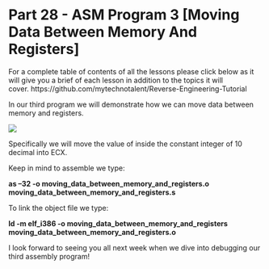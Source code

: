 <h1>Part 28 - ASM Program 3 [Moving Data Between Memory And Registers]</h1><p>For a complete table of contents of all the lessons please click below as it will give you a brief of each lesson in addition to the topics it will cover. https://github.com/mytechnotalent/Reverse-Engineering-Tutorial</p><p>In our third program we will demonstrate how we can move data between memory and registers. </p><div class="slate-resizable-image-embed slate-image-embed__resize-full-width"><img src="https://media-exp1.licdn.com/dms/image/C4E12AQG09Ujq-bM3wA/article-inline_image-shrink_1000_1488/0/1520175192505?e=1614211200&amp;v=beta&amp;t=1PGgqtzlGPX905qvJTTsjN9REhB9iUwIqHh4lY43Yn4"/></div><p>Specifically we will move the value of inside the constant integer of 10 decimal into ECX.</p><p>Keep in mind to assemble we type:</p><p><strong>as –32 -o moving_data_between_memory_and_registers.o moving_data_between_memory_and_registers.s</strong></p><p>To link the object file we type:</p><p><strong>ld -m elf_i386 -o moving_data_between_memory_and_registers moving_data_between_memory_and_registers.o </strong></p><p>I look forward to seeing you all next week when we dive into debugging our third assembly program!</p>